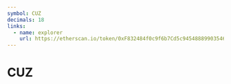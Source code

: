 ```yaml
---
symbol: CUZ
decimals: 18
links:
  - name: explorer
    url: https://etherscan.io/token/0xF832484f0c9f6b7Cd5c945488899035467508A5D
---
```


# CUZ
